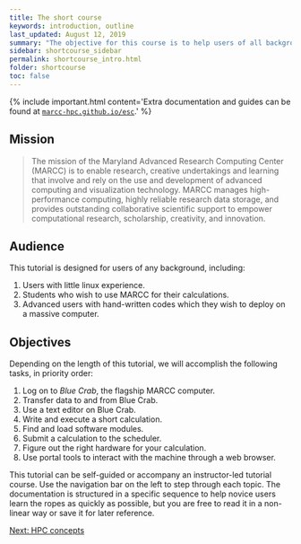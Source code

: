 ```yaml
---
title: The short course
keywords: introduction, outline
last_updated: August 12, 2019
summary: "The objective for this course is to help users of all backgrounds use MARCC resources as quickly as possible."
sidebar: shortcourse_sidebar
permalink: shortcourse_intro.html
folder: shortcourse
toc: false
---
```


{% include important.html content='Extra documentation and guides can be found at <code><a href="https://marcc-hpc.github.io/esc/">marcc-hpc.github.io/esc</a></code>.' %}

## Mission

> The mission of the Maryland Advanced Research Computing Center (MARCC) is to enable research, creative undertakings and learning that involve and rely on the use and development of advanced computing and visualization technology. MARCC manages high-performance computing, highly reliable research data storage,  and provides outstanding collaborative scientific support to empower computational research, scholarship, creativity, and innovation.

## Audience

This tutorial is designed for users of any background, including:

1. Users with little linux experience.
1. Students who wish to use MARCC for their calculations.
2. Advanced users with hand-written codes which they wish to deploy on a massive computer.

## Objectives

Depending on the length of this tutorial, we will accomplish the following tasks, in priority order:

1. Log on to *Blue Crab*, the flagship MARCC computer.
2. Transfer data to and from Blue Crab.
3. Use a text editor on Blue Crab.
4. Write and execute a short calculation.
5. Find and load software modules.
5. Submit a calculation to the scheduler.
6. Figure out the right hardware for your calculation.
7. Use portal tools to interact with the machine through a web browser.

This tutorial can be self-guided or accompany an instructor-led tutorial course. Use the navigation bar on the left to step through each topic. The documentation is structured in a specific sequence to help novice users learn the ropes as quickly as possible, but you are free to read it in a non-linear way or save it for later reference.

<a class="btn btn-primary" href="shortcourse_concepts.html">Next: HPC concepts</a>
